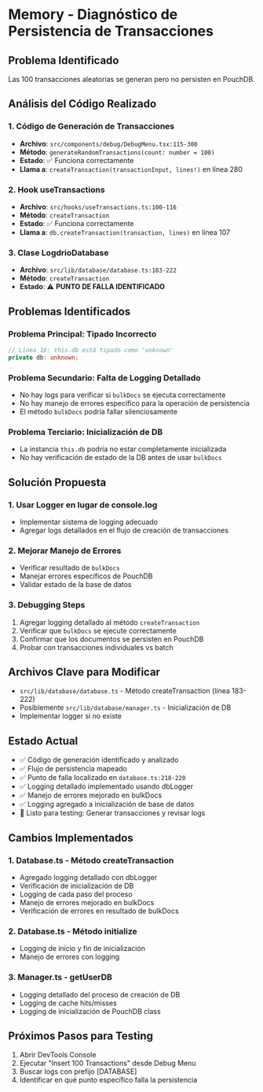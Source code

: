 # Memory - Diagnóstico de Persistencia de Transacciones

## Problema Identificado
Las 100 transacciones aleatorias se generan pero no persisten en PouchDB.

## Análisis del Código Realizado

### 1. Código de Generación de Transacciones
- **Archivo**: `src/components/debug/DebugMenu.tsx:115-300`
- **Método**: `generateRandomTransactions(count: number = 100)`
- **Estado**: ✅ Funciona correctamente
- **Llama a**: `createTransaction(transactionInput, lines!)` en línea 280

### 2. Hook useTransactions
- **Archivo**: `src/hooks/useTransactions.ts:100-116` 
- **Método**: `createTransaction`
- **Estado**: ✅ Funciona correctamente
- **Llama a**: `db.createTransaction(transaction, lines)` en línea 107

### 3. Clase LogdrioDatabase 
- **Archivo**: `src/lib/database/database.ts:183-222`
- **Método**: `createTransaction`
- **Estado**: ⚠️ **PUNTO DE FALLA IDENTIFICADO**

## Problemas Identificados

### Problema Principal: Tipado Incorrecto
```typescript
// Línea 16: this.db está tipado como 'unknown'
private db: unknown;
```

### Problema Secundario: Falta de Logging Detallado
- No hay logs para verificar si `bulkDocs` se ejecuta correctamente
- No hay manejo de errores específico para la operación de persistencia
- El método `bulkDocs` podría fallar silenciosamente

### Problema Terciario: Inicialización de DB
- La instancia `this.db` podría no estar completamente inicializada
- No hay verificación de estado de la DB antes de usar `bulkDocs`

## Solución Propuesta

### 1. Usar Logger en lugar de console.log
- Implementar sistema de logging adecuado
- Agregar logs detallados en el flujo de creación de transacciones

### 2. Mejorar Manejo de Errores
- Verificar resultado de `bulkDocs`
- Manejar errores específicos de PouchDB
- Validar estado de la base de datos

### 3. Debugging Steps
1. Agregar logging detallado al método `createTransaction`
2. Verificar que `bulkDocs` se ejecute correctamente
3. Confirmar que los documentos se persisten en PouchDB
4. Probar con transacciones individuales vs batch

## Archivos Clave para Modificar
- `src/lib/database/database.ts` - Método createTransaction (línea 183-222)
- Posiblemente `src/lib/database/manager.ts` - Inicialización de DB
- Implementar logger si no existe

## Estado Actual
- ✅ Código de generación identificado y analizado
- ✅ Flujo de persistencia mapeado  
- ✅ Punto de falla localizado en `database.ts:218-220`
- ✅ Logging detallado implementado usando dbLogger
- ✅ Manejo de errores mejorado en bulkDocs
- ✅ Logging agregado a inicialización de base de datos
- 🔄 Listo para testing: Generar transacciones y revisar logs

## Cambios Implementados

### 1. Database.ts - Método createTransaction
- Agregado logging detallado con dbLogger
- Verificación de inicialización de DB
- Logging de cada paso del proceso
- Manejo de errores mejorado en bulkDocs
- Verificación de errores en resultado de bulkDocs

### 2. Database.ts - Método initialize
- Logging de inicio y fin de inicialización
- Manejo de errores con logging

### 3. Manager.ts - getUserDB
- Logging detallado del proceso de creación de DB
- Logging de cache hits/misses
- Logging de inicialización de PouchDB class

## Próximos Pasos para Testing
1. Abrir DevTools Console
2. Ejecutar "Insert 100 Transactions" desde Debug Menu
3. Buscar logs con prefijo [DATABASE]
4. Identificar en qué punto específico falla la persistencia
